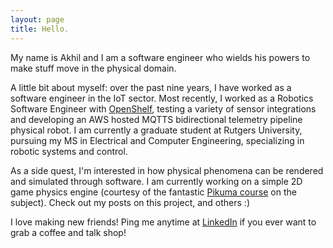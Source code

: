 ```yaml
---
layout: page
title: Hello.
---
```


My name is Akhil and I am a software engineer who wields his powers to make stuff move in the physical domain. 

A little bit about myself: over the past nine years, I have worked as a software engineer in the IoT sector. Most recently, I worked as a Robotics Software Engineer with [OpenShelf](https://www.opshelf.com/), testing a variety of sensor integrations and developing an AWS hosted MQTTS bidirectional telemetry pipeline physical robot. I am currently a graduate student at Rutgers University, pursuing my MS in Electrical and Computer Engineering, specializing in robotic systems and control.

As a side quest, I'm interested in how physical phenomena can be rendered and simulated through software. I am currently working on a simple 2D game physics engine (courtesy of the fantastic [Pikuma course](https://pikuma.com/courses/game-physics-engine-programming) on the subject). Check out my posts on this project, and others :)

I love making new friends! Ping me anytime at [LinkedIn](https://www.linkedin.com/in/akhilsankar/) if you ever want to grab a coffee and talk shop!

